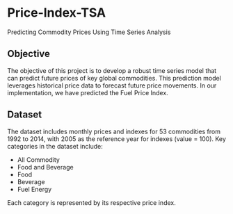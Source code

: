 # Price-Index-TSA
Predicting Commodity Prices Using Time Series Analysis

## Objective
The objective of this project is to develop a robust time series model that can predict future prices of key global commodities. This prediction model leverages historical price data to forecast future price movements. In our implementation, we have predicted the Fuel Price Index.

## Dataset
The dataset includes monthly prices and indexes for 53 commodities from 1992 to 2014, with 2005 as the reference year for indexes (value = 100). Key categories in the dataset include:

- All Commodity
- Food and Beverage
- Food
- Beverage
- Fuel Energy

Each category is represented by its respective price index.

